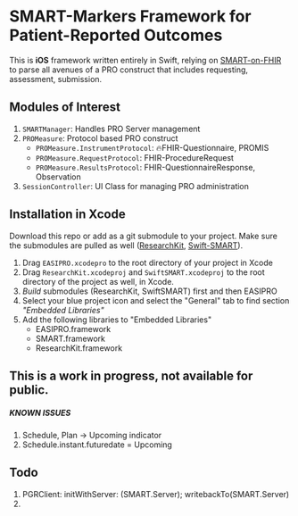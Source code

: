 SMART-Markers Framework for Patient-Reported Outcomes
===================================================

This is **iOS** framework written entirely in Swift, relying on [SMART-on-FHIR][link-smart-on-fhir] to parse all avenues of a PRO construct that includes requesting, assessment, submission. 

## Modules of Interest

1. `SMARTManager`: Handles PRO Server management
2. `PROMeasure`: Protocol based PRO construct
    - `PROMeasure.InstrumentProtocol`: 🔥FHIR-Questionnaire, PROMIS
    - `PROMeasure.RequestProtocol`: FHIR-ProcedureRequest
    - `PROMeasure.ResultsProtocol`: FHIR-QuestionnaireResponse, Observation
3. `SessionController`: UI Class for managing PRO administration


## Installation in Xcode

Download this repo or add as a git submodule to your project. Make sure the submodules are pulled as well ([ResearchKit][link-researchkit], [Swift-SMART][link-swift-smart]). 

1. Drag `EASIPRO.xcodepro` to the root directory of your project in Xcode
2. Drag `ResearchKit.xcodeproj` and `SwiftSMART.xcodeproj` to the root directory of the project as well, in Xcode.
3. _Build_ submodules (ResearchKit, SwiftSMART) first and then EASIPRO
3. Select your blue project icon and select the "General" tab to find section _"Embedded Libraries"_ 
4. Add the following libraries to "Embedded Libraries" 
    - EASIPRO.framework
    - SMART.framework
    - ResearchKit.framework


## This is a work in progress, not available for public. 



#####  KNOWN ISSUES

1. Schedule, Plan -> Upcoming indicator
2. Schedule.instant.futuredate = Upcoming


[link-smart-on-fhir]: http://www.smarthealthit.org 
[link-researchkit]: http://researchkit.org
[link-swift-smart]: https://github.com/smart-on-fhir/Swift-SMART


## Todo

1. PGRClient: initWithServer: (SMART.Server); writebackTo(SMART.Server) 
2. 
